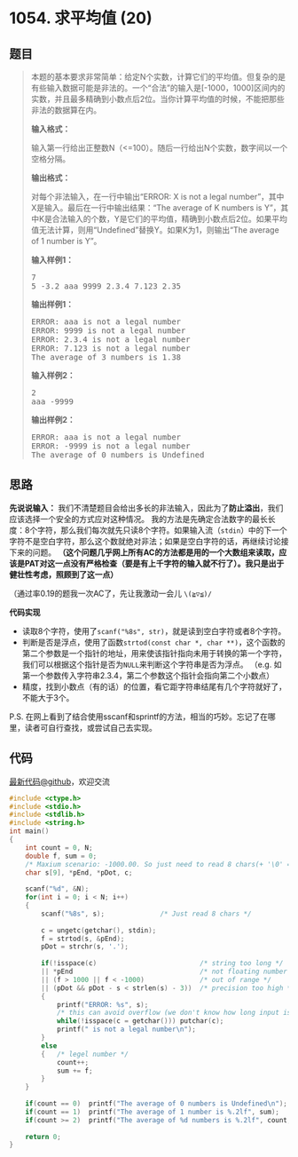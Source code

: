 <h1>1054. 求平均值 (20)</h1>

## 题目

> <div id="problemContent">
> <p>
> 本题的基本要求非常简单：给定N个实数，计算它们的平均值。但复杂的是有些输入数据可能是非法的。一个“合法”的输入是[-1000，1000]区间内的实数，并且最多精确到小数点后2位。当你计算平均值的时候，不能把那些非法的数据算在内。</p>
> <p><b>
> 输入格式：
> </b></p>
> <p>
> 输入第一行给出正整数N（&lt;=100）。随后一行给出N个实数，数字间以一个空格分隔。
> </p>
> <p><b>
> 输出格式：
> </b></p>
> <p>
> 对每个非法输入，在一行中输出“ERROR: X is not a legal number”，其中X是输入。最后在一行中输出结果：“The average of K numbers is Y”，其中K是合法输入的个数，Y是它们的平均值，精确到小数点后2位。如果平均值无法计算，则用“Undefined”替换Y。如果K为1，则输出“The average of 1 number is Y”。
> </p>
> <b>输入样例1：</b><pre>
> 7
> 5 -3.2 aaa 9999 2.3.4 7.123 2.35
> </pre>
> <b>输出样例1：</b><pre>
> ERROR: aaa is not a legal number
> ERROR: 9999 is not a legal number
> ERROR: 2.3.4 is not a legal number
> ERROR: 7.123 is not a legal number
> The average of 3 numbers is 1.38
> </pre>
> <b>输入样例2：</b><pre>
> 2
> aaa -9999
> </pre>
> <b>输出样例2：</b><pre>
> ERROR: aaa is not a legal number
> ERROR: -9999 is not a legal number
> The average of 0 numbers is Undefined
> </pre>
> </div>

## 思路

**先说说输入：** 我们不清楚题目会给出多长的非法输入，因此为了**防止溢出**，我们应该选择一个安全的方式应对这种情况。
我的方法是先确定合法数字的最长长度：8个字符，那么我们每次就先只读8个字符。如果输入流（`stdin`）中的下一个字符不是空白字符，那么这个数就绝对非法；如果是空白字符的话，再继续讨论接下来的问题。
**（这个问题几乎网上所有AC的方法都是用的一个大数组来读取，应该是PAT对这一点没有严格检查（要是有上千字符的输入就不行了）。我只是出于健壮性考虑，照顾到了这一点）**

（通过率0.19的题我一次AC了，先让我激动一会儿 `\(≧▽≦)/`

**代码实现**

- 读取8个字符，使用了`scanf("%8s", str)`，就是读到空白字符或者8个字符。
- 判断是否是浮点，使用了函数`strtod(const char *, char **)`，这个函数的第二个参数是一个指针的地址，用来使该指针指向未用于转换的第一个字符，我们可以根据这个指针是否为`NULL`来判断这个字符串是否为浮点。
（e.g. 如第一个参数传入字符串2.3.4，第二个参数这个指针会指向第二个小数点）
- 精度，找到小数点（有的话）的位置，看它距字符串结尾有几个字符就好了，不能大于3个。

P.S. 在网上看到了结合使用sscanf和sprintf的方法，相当的巧妙。忘记了在哪里，读者可自行查找，或尝试自己去实现。

## 代码

[最新代码@github](https://github.com/OliverLew/PAT/blob/master/PATBasic/1054.c)，欢迎交流
```c
#include <ctype.h>
#include <stdio.h>
#include <stdlib.h>
#include <string.h>
int main()
{
    int count = 0, N;
    double f, sum = 0;
    /* Maxium scenario: -1000.00. So just need to read 8 chars(+ '\0' = 9) */
    char s[9], *pEnd, *pDot, c;
    
    scanf("%d", &N);
    for(int i = 0; i < N; i++)
    {
        scanf("%8s", s);              /* Just read 8 chars */
        
        c = ungetc(getchar(), stdin); 
        f = strtod(s, &pEnd);
        pDot = strchr(s, '.');
        
        if(!isspace(c)                          /* string too long */
        || *pEnd                                /* not floating number */
        || (f > 1000 || f < -1000)              /* out of range */
        || (pDot && pDot - s < strlen(s) - 3))  /* precision too high */
        {
            printf("ERROR: %s", s);
            /* this can avoid overflow (we don't know how long input is) */
            while(!isspace(c = getchar())) putchar(c);
            printf(" is not a legal number\n");
        }
        else
        {   /* legel number */
            count++;
            sum += f;
        }
    }
    
    if(count == 0)  printf("The average of 0 numbers is Undefined\n");
    if(count == 1)  printf("The average of 1 number is %.2lf", sum);
    if(count >= 2)  printf("The average of %d numbers is %.2lf", count, sum / count);
    
    return 0;
}

```